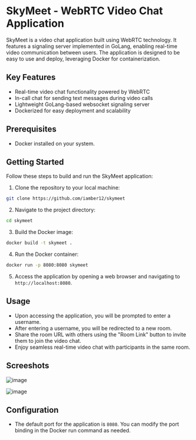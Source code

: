 # SkyMeet - WebRTC Video Chat Application
SkyMeet is a video chat application built using WebRTC technology. It features a signaling server implemented in GoLang, enabling real-time video communication between users. The application is designed to be easy to use and deploy, leveraging Docker for containerization.

## Key Features
- Real-time video chat functionality powered by WebRTC
- In-call chat for sending text messages during video calls
- Lightweight GoLang-based websocket signaling server
- Dockerized for easy deployment and scalability

## Prerequisites
- Docker installed on your system.

## Getting Started

Follow these steps to build and run the SkyMeet application:

1. Clone the repository to your local machine:
```bash
git clone https://github.com/iamber12/skymeet
```

2. Navigate to the project directory:
```bash
cd skymeet
```

3. Build the Docker image:
```bash
docker build -t skymeet .
```

4. Run the Docker container:
```bash
docker run -p 8080:8080 skymeet
```


5. Access the application by opening a web browser and navigating to `http://localhost:8080`.

## Usage
- Upon accessing the application, you will be prompted to enter a username.
- After entering a username, you will be redirected to a new room.
- Share the room URL with others using the "Room Link" button to invite them to join the video chat.
- Enjoy seamless real-time video chat with participants in the same room.

## Screeshots
![image](https://github.com/iamber12/skymeet/assets/26606211/327597af-c8d1-4287-828e-2da9d2b4d3d4)

![image](https://github.com/iamber12/skymeet/assets/26606211/e3f660d8-6790-4e1e-bb8a-c49fdc7204a3)


## Configuration
- The default port for the application is `8080`. You can modify the port binding in the Docker run command as needed.
